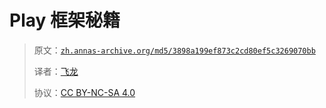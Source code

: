 # Play 框架秘籍

> 原文：[`zh.annas-archive.org/md5/3898a199ef873c2cd80ef5c3269070bb`](https://zh.annas-archive.org/md5/3898a199ef873c2cd80ef5c3269070bb)
> 
> 译者：[飞龙](https://github.com/wizardforcel)
> 
> 协议：[CC BY-NC-SA 4.0](http://creativecommons.org/licenses/by-nc-sa/4.0/)
